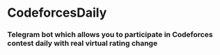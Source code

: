 <h1>CodeforcesDaily</h1>

<h3>Telegram bot which allows you to participate in Codeforces contest daily with real virtual rating change</h3>

